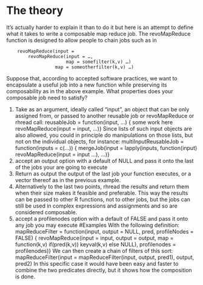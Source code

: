 # The theory
It’s actually harder to explain it than to do it but here is an attempt to define what it takes to write a composable map reduce job.
The revoMapReduce function is designed to allow people to chain jobs such as in 
```
    revoMapReduce(input =
        revoMapReduce(input = …,
                      map = somefilter(k,v) …)
                  map = someotherfilter(k,v) …)
```
Suppose that, according to accepted software practices, we want to encapsulate a useful job into a new function while preserving its composability as in the above example. What properties does your composable job need to satisfy?
1. Take as an argument, ideally called “input”, an object that can be only assigned from, or passed to another reusable job or revoMapReduce or rhread call:
    reusableJob = function(input, …) {
      some work here
      revoMapReduce(input = input, ...)}
Since lists of such input objects are also allowed, you could in principle do manipulations on those lists, but not on the individual objects, for instance:
    multiInputReusableJob = function(inputs = c(...)) {
    mergeJob(input = 
    lapply(inputs,
          function(input) revoMapReduce(input = input ...), ...)}
2. accept an output option with a default of NULL and pass it onto the last of the jobs your are going to execute
3. Return as output the output of the last job your function executes, or a vector thereof as in the previous example.
4. Alternatively to the last two points, rhread the results and return them when their size makes it feasible and preferable. This way the results can be passed to other R functions, not to other jobs, but the jobs can still be used in complex expressions and assignments and so are considered composable.
5. accept a profilenodes option with a default of FALSE and pass it onto any job you may execute
#Examples
With the following definition:
    mapReduceFilter = function(input, output = NULL, pred, profileNodes = FALSE) {
      revoMapReduce(input = input, output = output, 
                    map = function(k,v) if(pred(k,v)) keyval(k,v) 
                                        else NULL), profilenodes = profilenodes)}
We can  then create a chain of filters of this sort:
    mapReduceFilter(input = mapReduceFilter(input, output, pred1), output, pred2)
In this specific case it would have been easy and faster to combine the two predicates directly, but it shows how the composition is done.